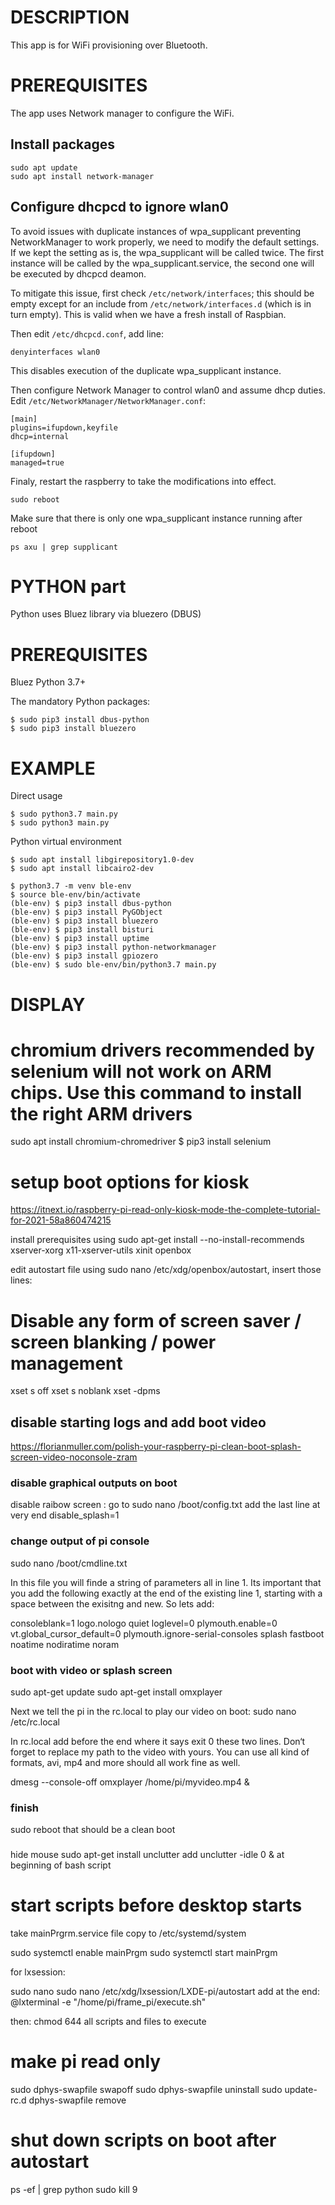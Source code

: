 # DESCRIPTION

This app is for WiFi provisioning over Bluetooth.

# PREREQUISITES

The app uses Network manager to configure the WiFi.

## Install packages

    sudo apt update
    sudo apt install network-manager

## Configure dhcpcd to ignore wlan0

To avoid issues with duplicate instances of wpa_supplicant preventing NetworkManager to work properly, we need to modify the default settings. If we kept the setting as is, the wpa_supplicant will be called twice. The first instance will be called by the wpa_supplicant.service, the second one will be executed by dhcpcd deamon. 

To mitigate this issue, first check `/etc/network/interfaces`; this should be empty except for an include from `/etc/network/interfaces.d` (which is in turn empty). This is valid when we have a fresh install of Raspbian.

Then edit `/etc/dhcpcd.conf`, add line:

    denyinterfaces wlan0

This disables execution of the duplicate wpa_supplicant instance.

Then configure Network Manager to control wlan0 and assume dhcp duties. Edit `/etc/NetworkManager/NetworkManager.conf`:

    [main]
    plugins=ifupdown,keyfile
    dhcp=internal
    
    [ifupdown]
    managed=true

Finaly, restart the raspberry to take the modifications into effect.

`sudo reboot`

Make sure that there is only one wpa_supplicant instance running after reboot

`ps axu | grep supplicant`




# PYTHON part

Python uses Bluez library via bluezero (DBUS)

# PREREQUISITES
Bluez
Python 3.7+

The mandatory Python packages:
```
$ sudo pip3 install dbus-python
$ sudo pip3 install bluezero
```

# EXAMPLE

Direct usage

```console
$ sudo python3.7 main.py
$ sudo python3 main.py
```

Python virtual environment

```
$ sudo apt install libgirepository1.0-dev
$ sudo apt install libcairo2-dev

$ python3.7 -m venv ble-env
$ source ble-env/bin/activate
(ble-env) $ pip3 install dbus-python
(ble-env) $ pip3 install PyGObject
(ble-env) $ pip3 install bluezero
(ble-env) $ pip3 install bisturi
(ble-env) $ pip3 install uptime
(ble-env) $ pip3 install python-networkmanager
(ble-env) $ pip3 install gpiozero
(ble-env) $ sudo ble-env/bin/python3.7 main.py
```

# DISPLAY
# chromium drivers recommended by selenium will not work on ARM chips. Use this command to install the right ARM drivers
sudo apt install chromium-chromedriver
$ pip3 install selenium



# setup boot options for kiosk

https://itnext.io/raspberry-pi-read-only-kiosk-mode-the-complete-tutorial-for-2021-58a860474215

install prerequisites using 
sudo apt-get install --no-install-recommends xserver-xorg x11-xserver-utils xinit openbox

edit autostart file using sudo nano /etc/xdg/openbox/autostart, insert those lines:
# Disable any form of screen saver / screen blanking / power management
xset s off
xset s noblank
xset -dpms

## disable starting logs and add boot video
https://florianmuller.com/polish-your-raspberry-pi-clean-boot-splash-screen-video-noconsole-zram

### disable graphical outputs on boot
disable raibow screen :
go to
sudo nano /boot/config.txt
add the last line at very end
disable_splash=1

### change output of pi console
sudo nano /boot/cmdline.txt

In this file you will finde a string of parameters all in line 1. Its important that you add the following exactly at the end of the existing line 1, starting with a space between the exisitng and new. So lets add:

consoleblank=1 logo.nologo quiet loglevel=0 plymouth.enable=0 vt.global_cursor_default=0 plymouth.ignore-serial-consoles splash fastboot noatime nodiratime noram

### boot with video or splash screen
sudo apt-get update
sudo apt-get install omxplayer

Next we tell the pi in the rc.local to play our video on boot:
sudo nano /etc/rc.local

In rc.local add before the end where it says exit 0 these two lines. Don‘t forget to replace my path to the video with yours. You can use all kind of formats, avi, mp4 and more should all work fine as well.

dmesg --console-off
omxplayer /home/pi/myvideo.mp4 &


### finish
sudo reboot
that should be a clean boot


### 
hide mouse
sudo apt-get install unclutter
add unclutter -idle 0 & at beginning of bash script


# start scripts before desktop starts
take mainPrgrm.service file
copy to /etc/systemd/system

sudo systemctl enable mainPrgm
sudo systemctl start mainPrgm

for lxsession:

sudo nano sudo nano /etc/xdg/lxsession/LXDE-pi/autostart
add at the end:
@lxterminal -e "/home/pi/frame_pi/execute.sh"

then:
chmod 644 all scripts and files to execute


# make pi read only
sudo dphys-swapfile swapoff
sudo dphys-swapfile uninstall
sudo update-rc.d dphys-swapfile remove

# shut down scripts on boot after autostart

ps -ef | grep python
sudo kill 9 <script number>

